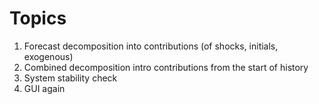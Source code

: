 # Topics

1. Forecast decomposition into contributions (of shocks, initials, exogenous)
2. Combined decomposition intro contributions from the start of history
3. System stability check
4. GUI again

